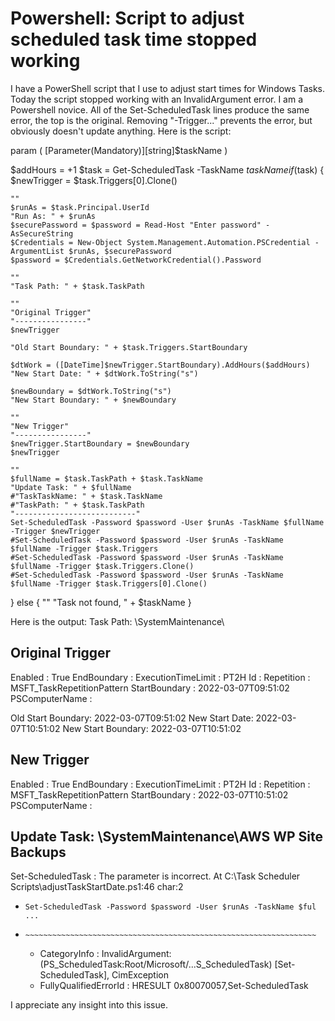 
# Powershell: Script to adjust scheduled task time stopped working

I have a PowerShell script that I use to adjust start times for Windows Tasks.  Today the script stopped working with an InvalidArgument error.  I am a Powershell novice.
All of the Set-ScheduledTask lines produce the same error, the top is the original.  Removing "-Trigger..." prevents the error, but obviously doesn't update anything.
Here is the script:

param (
    [Parameter(Mandatory)][string]$taskName
)

$addHours = +1
$task = Get-ScheduledTask -TaskName $taskName
if ($task) {
    $newTrigger = $task.Triggers[0].Clone()

    ""
    $runAs = $task.Principal.UserId
    "Run As: " + $runAs
    $securePassword = $password = Read-Host "Enter password" -AsSecureString
    $Credentials = New-Object System.Management.Automation.PSCredential -ArgumentList $runAs, $securePassword
    $password = $Credentials.GetNetworkCredential().Password 

    ""
    "Task Path: " + $task.TaskPath

    ""
    "Original Trigger"
    "----------------"
    $newTrigger

    "Old Start Boundary: " + $task.Triggers.StartBoundary

    $dtWork = ([DateTime]$newTrigger.StartBoundary).AddHours($addHours)
    "New Start Date: " + $dtWork.ToString("s")

    $newBoundary = $dtWork.ToString("s")
    "New Start Boundary: " + $newBoundary

    ""
    "New Trigger"
    "----------------"
    $newTrigger.StartBoundary = $newBoundary
    $newTrigger

    ""
    $fullName = $task.TaskPath + $task.TaskName
    "Update Task: " + $fullName
    #"TaskTaskName: " + $task.TaskName
    #"TaskPath: " + $task.TaskPath
    "---------------------------"
    Set-ScheduledTask -Password $password -User $runAs -TaskName $fullName -Trigger $newTrigger
    #Set-ScheduledTask -Password $password -User $runAs -TaskName $fullName -Trigger $task.Triggers
    #Set-ScheduledTask -Password $password -User $runAs -TaskName $fullName -Trigger $task.Triggers.Clone()
    #Set-ScheduledTask -Password $password -User $runAs -TaskName $fullName -Trigger $task.Triggers[0].Clone()
}
else {
    ""
    "Task not found, " + $taskName
}

Here is the output:
Task Path: \SystemMaintenance\

Original Trigger
----------------


Enabled            : True
EndBoundary        :
ExecutionTimeLimit : PT2H
Id                 :
Repetition         : MSFT_TaskRepetitionPattern
StartBoundary      : 2022-03-07T09:51:02
PSComputerName     :

Old Start Boundary: 2022-03-07T09:51:02
New Start Date: 2022-03-07T10:51:02
New Start Boundary: 2022-03-07T10:51:02

New Trigger
----------------
Enabled            : True
EndBoundary        :
ExecutionTimeLimit : PT2H
Id                 :
Repetition         : MSFT_TaskRepetitionPattern
StartBoundary      : 2022-03-07T10:51:02
PSComputerName     :


Update Task: \SystemMaintenance\AWS WP Site Backups
---------------------------
Set-ScheduledTask : The parameter is incorrect.
At C:\Task Scheduler Scripts\adjustTaskStartDate.ps1:46 char:2
+     Set-ScheduledTask -Password $password -User $runAs -TaskName $ful ...
+     ~~~~~~~~~~~~~~~~~~~~~~~~~~~~~~~~~~~~~~~~~~~~~~~~~~~~~~~~~~~~~~~~~
    + CategoryInfo          : InvalidArgument: (PS_ScheduledTask:Root/Microsoft/...S_ScheduledTask) [Set-ScheduledTask], CimException
    + FullyQualifiedErrorId : HRESULT 0x80070057,Set-ScheduledTask

I appreciate any insight into this issue.

        